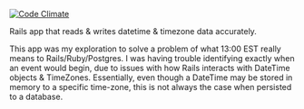 [![Code Climate](https://codeclimate.com/github/wmantegna/rails-time-zone-storage-test/badges/gpa.svg)](https://codeclimate.com/github/wmantegna/rails-time-zone-storage-test)

Rails app that reads & writes datetime & timezone data accurately.

This app was my exploration to solve a problem of what 13:00 EST really means to Rails/Ruby/Postgres.
I was having trouble identifying exactly when an event would begin, due to issues with how Rails interacts with DateTime objects & TimeZones.
Essentially, even though a DateTime may be stored in memory to a specific time-zone, this is not always the case when persisted to a database.